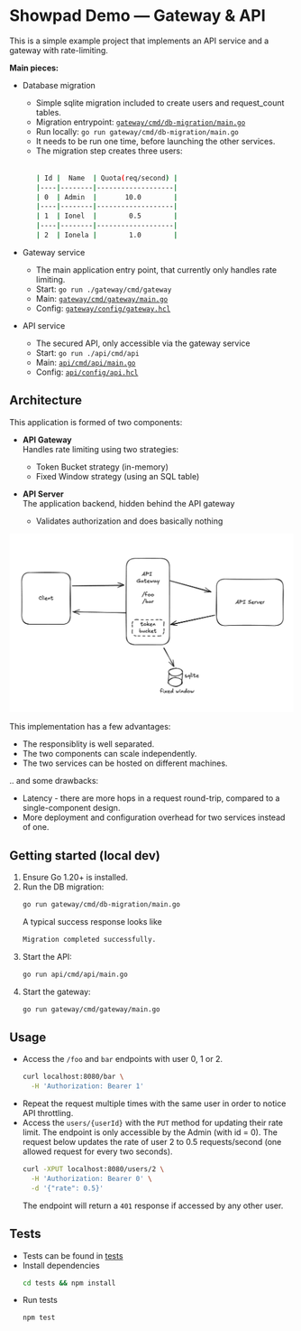 # Showpad Demo — Gateway & API

This is a simple example project that implements an API service and a gateway with rate-limiting. 

**Main pieces:**

- Database migration
  - Simple sqlite migration included to create users and request_count tables.
  - Migration entrypoint: [`gateway/cmd/db-migration/main.go`](gateway/cmd/db-migration/main.go)
  - Run locally: `go run gateway/cmd/db-migration/main.go`
  - It needs to be run one time, before launching the other services.
  - The migration step creates three users:
    ```sh
	
	| Id |  Name  | Quota(req/second) | 
	|----|--------|-------------------|
    | 0  | Admin  |       10.0        |
	|----|--------|-------------------|
	| 1  | Ionel  |        0.5        |
	|----|--------|-------------------|
    | 2  | Ionela |        1.0        |

	```

- Gateway service
  - The main application entry point, that currently only handles rate limiting.
  - Start: `go run ./gateway/cmd/gateway`
  - Main: [`gateway/cmd/gateway/main.go`](gateway/cmd/gateway/main.go)
  - Config: [`gateway/config/gateway.hcl`](gateway/config/gateway.hcl)

- API service
  - The secured API, only accessible via the gateway service
  - Start: `go run ./api/cmd/api`
  - Main: [`api/cmd/api/main.go`](api/cmd/api/main.go)
  - Config: [`api/config/api.hcl`](api/config/api.hcl)

## Architecture
This application is formed of two components:
- **API Gateway**  
  Handles rate limiting using two strategies:
  - Token Bucket strategy (in-memory)
  - Fixed Window strategy (using an SQL table)

- **API Server**  
  The application backend, hidden behind the API gateway
  - Validates authorization and does basically nothing


![alt text](image.png)

This implementation has a few advantages:
- The responsiblity is well separated.
- The two components can scale independently.
- The two services can be hosted on different machines.

.. and some drawbacks:
- Latency - there are more hops in a request round-trip, compared to a single-component design.
- More deployment and configuration overhead for two services instead of one.


  
## Getting started (local dev)
1. Ensure Go 1.20+ is installed.
2. Run the DB migration:
   ```sh
   go run gateway/cmd/db-migration/main.go
   ```
   A typical success response looks like 
	```sh
	Migration completed successfully.
   ```
3. Start the API:
   ```sh
   go run api/cmd/api/main.go
   ```
4. Start the gateway:
   ```sh
   go run gateway/cmd/gateway/main.go
   ```

## Usage
- Access the `/foo` and `bar` endpoints with user 0, 1 or 2.
  ```sh
  curl localhost:8080/bar \
	-H 'Authorization: Bearer 1'
  ```
- Repeat the request multiple times with the same user in order to notice API throttling.
- Access the `users/{userId}` with the `PUT` method for updating their rate limit. The endpoint is only accessible by the Admin (with id = 0). The request below updates the rate of user 2 to 0.5 requests/second (one allowed request for every two seconds).
  ```sh
  curl -XPUT localhost:8080/users/2 \
	-H 'Authorization: Bearer 0' \
	-d '{"rate": 0.5}'
  ```
  The endpoint will return a `401` response if accessed by any other user.

## Tests
- Tests can be found in [tests](tests)
- Install dependencies
  ```sh
  cd tests && npm install
  ```
- Run tests
  ```
  npm test
  ```